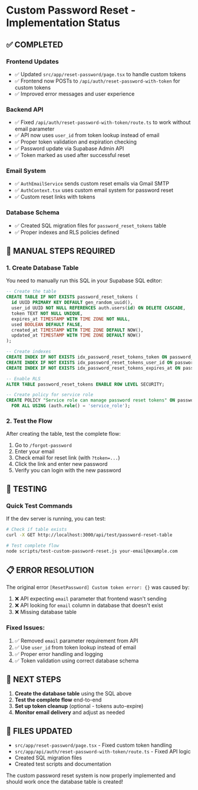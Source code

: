# Custom Password Reset - Implementation Status

## ✅ COMPLETED

### Frontend Updates
- ✅ Updated `src/app/reset-password/page.tsx` to handle custom tokens
- ✅ Frontend now POSTs to `/api/auth/reset-password-with-token` for custom tokens
- ✅ Improved error messages and user experience

### Backend API
- ✅ Fixed `/api/auth/reset-password-with-token/route.ts` to work without email parameter
- ✅ API now uses `user_id` from token lookup instead of email
- ✅ Proper token validation and expiration checking
- ✅ Password update via Supabase Admin API
- ✅ Token marked as used after successful reset

### Email System
- ✅ `AuthEmailService` sends custom reset emails via Gmail SMTP
- ✅ `AuthContext.tsx` uses custom email system for password reset
- ✅ Custom reset links with tokens

### Database Schema
- ✅ Created SQL migration files for `password_reset_tokens` table
- ✅ Proper indexes and RLS policies defined

## 🔄 MANUAL STEPS REQUIRED

### 1. Create Database Table

You need to manually run this SQL in your Supabase SQL editor:

```sql
-- Create the table
CREATE TABLE IF NOT EXISTS password_reset_tokens (
  id UUID PRIMARY KEY DEFAULT gen_random_uuid(),
  user_id UUID NOT NULL REFERENCES auth.users(id) ON DELETE CASCADE,
  token TEXT NOT NULL UNIQUE,
  expires_at TIMESTAMP WITH TIME ZONE NOT NULL,
  used BOOLEAN DEFAULT FALSE,
  created_at TIMESTAMP WITH TIME ZONE DEFAULT NOW(),
  updated_at TIMESTAMP WITH TIME ZONE DEFAULT NOW()
);

-- Create indexes
CREATE INDEX IF NOT EXISTS idx_password_reset_tokens_token ON password_reset_tokens(token);
CREATE INDEX IF NOT EXISTS idx_password_reset_tokens_user_id ON password_reset_tokens(user_id);
CREATE INDEX IF NOT EXISTS idx_password_reset_tokens_expires_at ON password_reset_tokens(expires_at);

-- Enable RLS
ALTER TABLE password_reset_tokens ENABLE ROW LEVEL SECURITY;

-- Create policy for service role
CREATE POLICY "Service role can manage password reset tokens" ON password_reset_tokens
  FOR ALL USING (auth.role() = 'service_role');
```

### 2. Test the Flow

After creating the table, test the complete flow:

1. Go to `/forgot-password`
2. Enter your email
3. Check email for reset link (with `?token=...`)
4. Click the link and enter new password
5. Verify you can login with the new password

## 🧪 TESTING

### Quick Test Commands

If the dev server is running, you can test:

```bash
# Check if table exists
curl -X GET http://localhost:3000/api/test/password-reset-table

# Test complete flow
node scripts/test-custom-password-reset.js your-email@example.com
```

## 📋 ERROR RESOLUTION

The original error `[ResetPassword] Custom token error: {}` was caused by:

1. ❌ API expecting `email` parameter that frontend wasn't sending
2. ❌ API looking for `email` column in database that doesn't exist
3. ❌ Missing database table

### Fixed Issues:
1. ✅ Removed `email` parameter requirement from API
2. ✅ Use `user_id` from token lookup instead of email
3. ✅ Proper error handling and logging
4. ✅ Token validation using correct database schema

## 🚀 NEXT STEPS

1. **Create the database table** using the SQL above
2. **Test the complete flow** end-to-end
3. **Set up token cleanup** (optional - tokens auto-expire)
4. **Monitor email delivery** and adjust as needed

## 🔧 FILES UPDATED

- `src/app/reset-password/page.tsx` - Fixed custom token handling
- `src/app/api/auth/reset-password-with-token/route.ts` - Fixed API logic
- Created SQL migration files
- Created test scripts and documentation

The custom password reset system is now properly implemented and should work once the database table is created!
